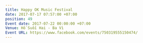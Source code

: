 ```yaml
---
title: Happy OK Music Festival
date: 2017-07-17 07:57:00 +07:00
position: 49
Event date: 2017-07-22 00:00:00 +07:00
Venue: Hồ Suối Hai - Ba Vì
Event URL: https://www.facebook.com/events/750319555150474/
---
```


